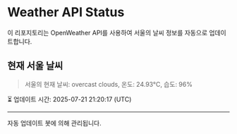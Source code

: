 
# Weather API Status

이 리포지토리는 OpenWeather API를 사용하여 서울의 날씨 정보를 자동으로 업데이트합니다.

## 현재 서울 날씨
> 서울의 현재 날씨: overcast clouds, 온도: 24.93°C, 습도: 96%

⏳ 업데이트 시간: 2025-07-21 21:20:17 (UTC)

---
자동 업데이트 봇에 의해 관리됩니다.
